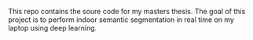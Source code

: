 This repo contains the soure code for my masters thesis. The goal of this project is to perform indoor semantic segmentation in real time on my laptop using deep learning. 

